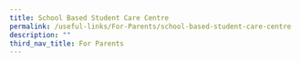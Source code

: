 ```yaml
---
title: School Based Student Care Centre
permalink: /useful-links/For-Parents/school-based-student-care-centre
description: ""
third_nav_title: For Parents
---
```

